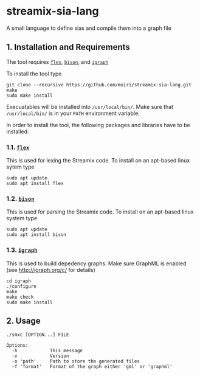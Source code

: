 # streamix-sia-lang
A small language to define sias and compile them into a graph file

## 1. Installation and Requirements
The tool requires [`flex`](https://github.com/westes/flex), [`bison`](https://www.gnu.org/software/bison/), and [`igraph`](http://igraph.org/c/)

To install the tool type

    git clone --recursive https://github.com/moiri/streamix-sia-lang.git
    make
    sudo make install

Execuatables will be installed into `/usr/local/bin/`.
Make sure that `/usr/local/bin/` is in your `PATH` environment variable.

In order to install the tool, the following packages and libraries have to be installed:

### 1.1. [`flex`](https://github.com/westes/flex)
This is used for lexing the Streamix code. To install on an apt-based linux sytem type

    sudo apt update
    sudo apt install flex

### 1.2. [`bison`](https://www.gnu.org/software/bison/)
This is used for parsing the Streamix code. To install on an apt-based linux system type

    sudo apt update
    sudo apt install bison

### 1.3. [`igraph`](http://igraph.org/c/)
This is used to build depedency graphs. Make sure GraphML is enabled (see http://igraph.org/c/ for details)

    cd igraph
    ./configure
    make
    make check
    sudo make install

## 2. Usage

    ./smxc [OPTION...] FILE

    Options:
      -h            This message
      -v            Version
      -o 'path'     Path to store the generated files
      -f 'format'   Format of the graph either 'gml' or 'graphml'
